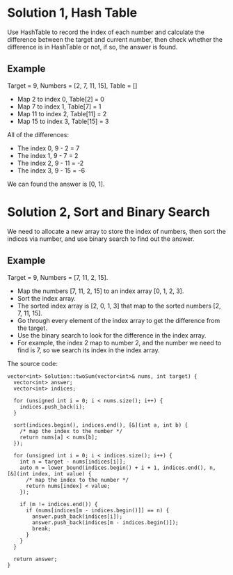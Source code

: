 # Solution 1, Hash Table

Use HashTable to record the index of each number and calculate the difference between the target and current number, then check whether the difference is in HashTable or not, if so, the answer is found.

## Example

Target = 9, Numbers = [2, 7, 11, 15], Table = []

- Map 2 to index 0, Table[2] = 0
- Map 7 to index 1, Table[7] = 1
- Map 11 to index 2, Table[11] = 2
- Map 15 to index 3, Table[15] = 3

All of the differences:

- The index 0, 9 - 2 = 7
- The index 1, 9 - 7 = 2
- The index 2, 9 - 11 = -2
- The index 3, 9 - 15 = -6

We can found the answer is [0, 1].

# Solution 2, Sort and Binary Search

We need to allocate a new array to store the index of numbers, then sort the indices via number, and use binary search to find out the answer.

## Example

Target = 9, Numbers = [7, 11, 2, 15].

- Map the numbers [7, 11, 2, 15] to an index array [0, 1, 2, 3].
- Sort the index array.
- The sorted index array is [2, 0, 1, 3] that map to the sorted numbers [2, 7, 11, 15].
- Go through every element of the index array to get the difference from the target.
- Use the binary search to look for the difference in the index array.
- For example, the index 2 map to number 2, and the number we need to find is 7, so we search its index in the index array.

The source code:

```
vector<int> Solution::twoSum(vector<int>& nums, int target) {
  vector<int> answer;
  vector<int> indices;

  for (unsigned int i = 0; i < nums.size(); i++) {
    indices.push_back(i);
  }

  sort(indices.begin(), indices.end(), [&](int a, int b) {
    /* map the index to the number */
    return nums[a] < nums[b];
  });

  for (unsigned int i = 0; i < indices.size(); i++) {
    int n = target - nums[indices[i]];
    auto m = lower_bound(indices.begin() + i + 1, indices.end(), n, [&](int index, int value) {
      /* map the index to the number */
      return nums[index] < value;
    });

    if (m != indices.end()) {
      if (nums[indices[m - indices.begin()]] == n) {
        answer.push_back(indices[i]);
        answer.push_back(indices[m - indices.begin()]);
        break;
      }
    }
  }

  return answer;
}
```
